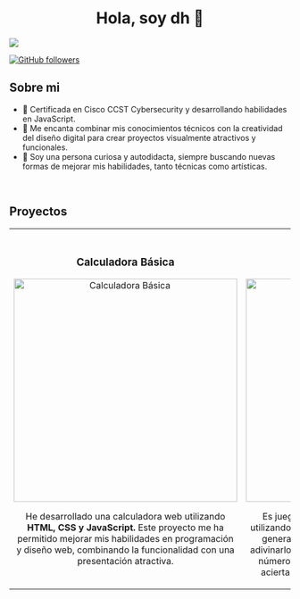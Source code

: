 <div align="center">
<h1 align="center">Hola, soy dh </a> 👋</h1>
</div>
<img src="https://i.postimg.cc/wj3Mnstk/logito.png">

[![GitHub followers](https://img.shields.io/github/followers/DPixelTech?style=social)](https://github.com/DPixelTech)

## Sobre mi

- 🚀 Certificada en Cisco CCST Cybersecurity y desarrollando habilidades en JavaScript.
- 🎨 Me encanta combinar mis conocimientos técnicos con la creatividad del diseño digital para crear proyectos visualmente atractivos y funcionales.
- 🌟 Soy una persona curiosa y autodidacta, siempre buscando nuevas formas de mejorar mis habilidades, tanto técnicas como artísticas.
<br>

## Proyectos 
<table>
<tr>
<td width="50%">
<h3 align="center">Calculadora Básica</h3>
<div align="center">
<a href="https://github.com/DPixelTech" target="_blank"><img src="https://i.postimg.cc/3w76d2gX/Captura-de-pantalla-2024-10-12-184307.png" width="400" alt="Calculadora Básica"></a>
<p>

  
</a>
</p>
<p>He desarrollado una calculadora web utilizando <strong>HTML, CSS y JavaScript.</strong> Este proyecto me ha permitido mejorar mis habilidades en programación y diseño web, combinando la funcionalidad con una presentación atractiva.</p>
</div>
                                                                                      
</td>

<td width="50%">
               <br>
<h3 align="center">Adivina Adivinador</h3>
<div align="center">                                       
<a href="https://github.com/DPixelTech" target="_blank"><img src="https://i.postimg.cc/tCy7X4TL/Captura-de-pantalla-2024-10-12-205907.png" width="400" alt="Adivina Adivinador"></a>
<br>
<p>
  
</p>
</p> Es juego interactivo de <strong>"Adivina Adivinador"</strong> utilizando <strong>"HTML, CSS y JavaScript."</strong> El programa genera un número aleatorio y el jugador debe adivinarlo. Con cada intento, el juego da pistas si el número es mayor o menor hasta que el jugador acierta. Es bastante interactivo con el usuario.</p>
</div>                                                             
</table>                                                                                 
</div>
<br>

<table>

